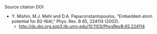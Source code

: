 Source citation DOI:

* Y. Mishin, M.J. Mehl and D.A. Papaconstantopoulos, "Embedded-atom potential for B2-NiAl," Phys. Rev. B 65, 224114 (2002).
    - http://dx.doi.org.ezp3.lib.umn.edu/10.1103/PhysRevB.65.224114
